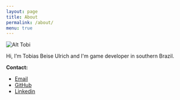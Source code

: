 ```yaml
---
layout: page
title: About
permalink: /about/
menu: true
---
```


![Alt Tobi]({{site.baseurl}}/img/bio.jpg)

Hi, I’m Tobias Beise Ulrich and I'm game developer in southern Brazil.

**Contact:**

*  [Email](mailto:flamenco.bluegrass@gmail.com)
*  [GitHub](https://github.com/tobiasbu)
*  [Linkedin](https://www.linkedin.com/in/tobias-beise-ulrich-4295766b)
